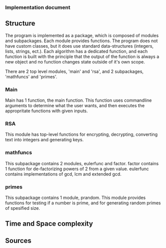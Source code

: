 ### Implementation document

## Structure
The program is implemented as a package, which is composed of modules and subpackages. Each module provides functions. The program does not have custom classes, but it does use standard data-structures (integers, lists, strings, ect.). Each algorithm has a dedicated function, and each function is built with the principle that the output of the function is always a new object and no function changes state outside of it's own scope. 
 
There are 2 top level modules, 'main' and 'rsa', and 2 subpackages, 'mathfuncs' and 'primes'.

### Main
Main has 1 function, the main function. This function uses commandline arguments to determine what the user wants, and then executes the appropritate functions with given inputs.

### RSA
This module has top-level functions for encrypting, decrypting, converting text into integers and generating keys.

### mathfuncs
This subpackage contains 2 modules, eulerfunc and factor. factor contains 1 function for de-factorizing powers of 2 from a given value. eulerfunc contains implementations of gcd, lcm and extended gcd.

### primes
This subpackage contains 1 module, prandom. This module provides functions for testing if a number is prime, and for generating random primes of spesified size.

## Time and Space complexity

## Sources
